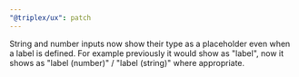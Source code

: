 ```yaml
---
"@triplex/ux": patch
---
```


String and number inputs now show their type as a placeholder even when a label is defined. For example previously it would show as "label", now it shows as "label (number)" / "label (string)" where appropriate.
